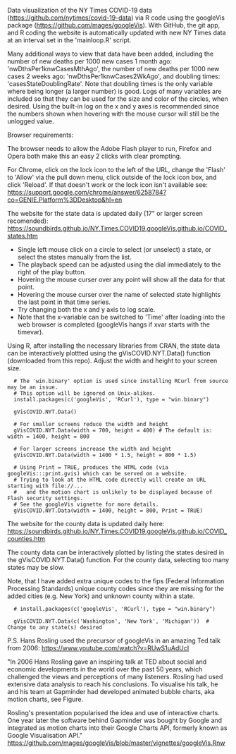 
Data visualization of the NY Times COVID-19 data (https://github.com/nytimes/covid-19-data) via R code using the googleVis package (https://github.com/mages/googleVis). With GitHub, the git app, and R coding the website is automatically updated with new NY Times data at an interval set in the 'mainloop.R' script.

Many additional ways to view that data have been added, including the number of new deaths per 1000 new cases 1 month ago: 'nwDthsPer1knwCasesMthAgo', the number of new deaths per 1000 new cases 2 weeks ago: 'nwDthsPer1knwCases2WkAgo', and doubling times: 'casesStateDoublingRate'.  Note that doubling times is the only variable where being longer (a larger number) is good.  Logs of many variables are included so that they can be used for the size and color of the circles, when desired. Using the built-in log on the x and y axes is recommended since the numbers shown when hovering with the mouse cursor will still be the unlogged value.

Browser requirements:

The browser needs to allow the Adobe Flash player to run, Firefox and Opera both make this an easy 2 clicks with clear prompting.
    
For Chrome, click on the lock icon to the left of the URL, change the 'Flash' to 'Allow' via the pull down menu, click outside of the lock icon box, and click 'Reload'.  If that doesn't work or the lock icon isn't available see: https://support.google.com/chrome/answer/6258784?co=GENIE.Platform%3DDesktop&hl=en
    
   
The website for the state data is updated daily (17" or larger screen recomended): https://soundbirds.github.io/NY.Times.COVID19.googleVis.github.io/COVID_states.htm
 
- Single left mouse click on a circle to select (or unselect) a state, or select the states manually from the list. 
- The playback speed can be adjusted using the dial immediately to the right of the play button. 
- Hovering the mouse curser over any point will show all the data for that point.
- Hovering the mouse curser over the name of selected state highlights the last point in that time series.
- Try changing both the x and y axis to log scale.
- Note that the x-variable can be switched to 'Time' after loading into the web browser is completed (googleVis hangs if xvar starts with the timevar).

Using R, after installing the necessary libraries from CRAN, the state data can be interactively plottted using the gVisCOVID.NYT.Data() function (downloaded from this repo). Adjust the width and height to your screen size.

      # The 'win.binary' option is used since installing RCurl from source may be an issue.
      # This option will be ignored on Unix-alikes.
      install.packages(c('googleVis', 'RCurl'), type = "win.binary") 
      
      gVisCOVID.NYT.Data()  
      
      # For smaller screens reduce the width and height
      gVisCOVID.NYT.Data(width = 700, height = 400) # The default is: width = 1400, height = 800
      
      # For larger screens increase the width and height
      gVisCOVID.NYT.Data(width = 1400 * 1.5, height = 800 * 1.5) 
      
      # Using Print = TRUE, produces the HTML code (via googleVis:::print.gvis) which can be served on a website.
      # Trying to look at the HTML code directly will create an URL starting with file://... 
      #   and the motion chart is unlikely to be displayed because of Flash security settings. 
      # See the googleVis vignette for more details. 
      gVisCOVID.NYT.Data(width = 1400, height = 800, Print = TRUE)
     

The website for the county data is updated daily here: https://soundbirds.github.io/NY.Times.COVID19.googleVis.github.io/COVID_counties.htm

The county data can be interactively plotted by listing the states desired in the gVisCOVID.NYT.Data() function. For the county data, selecting too many states may be slow. 

Note, that I have added extra unique codes to the fips (Federal Information Processing Standards) unique county codes since they are missing for the added cities (e.g. New York) and unknown county within a state.



      # install.packages(c('googleVis', 'RCurl'), type = "win.binary")    
      
      gVisCOVID.NYT.Data(c('Washington', 'New York', 'Michigan'))  # Change to any state(s) desired
      
      
      
    
P.S. 
Hans Rosling used the precursor of googleVis in an amazing Ted talk from 2006:
    https://www.youtube.com/watch?v=RUwS1uAdUcI
    

"In 2006 Hans Rosling gave an inspiring talk at
TED about social and economic developments
in the world over the past 50 years, which challenged the views and
perceptions of many listeners. Rosling had used extensive data analysis
to reach his conclusions.  To visualise his talk, he and his team at
Gapminder had developed animated bubble charts, aka
motion charts, see Figure. 

Rosling's presentation popularised the idea and use of interactive
charts. One year later the software behind
Gapminder was bought by Google and integrated as motion charts into
their Google Charts API, formerly known as Google
Visualisation API."
    https://github.com/mages/googleVis/blob/master/vignettes/googleVis.Rnw
    
    
    
     
     

